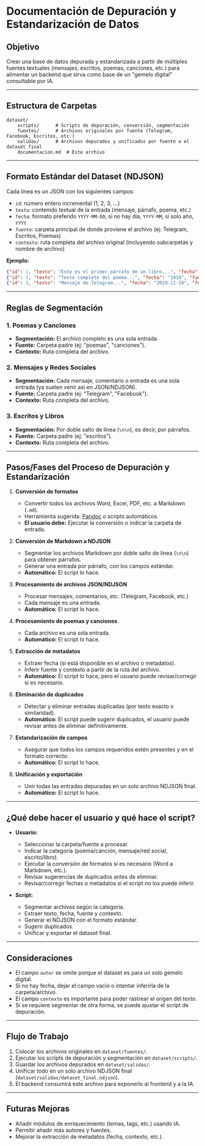 # Documentación de Depuración y Estandarización de Datos

## Objetivo

Crear una base de datos depurada y estandarizada a partir de múltiples fuentes textuales (mensajes, escritos, poemas, canciones, etc.) para alimentar un backend que sirva como base de un "gemelo digital" consultable por IA.

---

## Estructura de Carpetas

```
dataset/
    scripts/      # Scripts de depuración, conversión, segmentación
    fuentes/      # Archivos originales por fuente (Telegram, Facebook, Escritos, etc.)
    salidas/      # Archivos depurados y unificados por fuente o el dataset final
    documentacion.md  # Este archivo
```

---

## Formato Estándar del Dataset (NDJSON)

Cada línea es un JSON con los siguientes campos:

- `id`: número entero incremental (1, 2, 3, ...)
- `texto`: contenido textual de la entrada (mensaje, párrafo, poema, etc.)
- `fecha`: formato preferido `YYYY-MM-DD`, si no hay día, `YYYY-MM`, si solo año, `YYYY`
- `fuente`: carpeta principal de donde proviene el archivo (ej: Telegram, Escritos, Poemas)
- `contexto`: ruta completa del archivo original (incluyendo subcarpetas y nombre de archivo)

**Ejemplo:**
```json
{"id": 1, "texto": "Este es el primer párrafo de un libro...", "fecha": "2020-05", "fuente": "escritos", "contexto": "contenido/escritos/La Permanencia.md"}
{"id": 2, "texto": "Texto completo del poema...", "fecha": "2018", "fuente": "poemas", "contexto": "contenido/creativo/poemas/003.md"}
{"id": 3, "texto": "Mensaje de Telegram...", "fecha": "2019-11-19", "fuente": "Telegram", "contexto": "contenido/redes_sociales/Telegram/debates_ismael_filtrado.ndjson"}
```

---

## Reglas de Segmentación

### 1. Poemas y Canciones
- **Segmentación:** El archivo completo es una sola entrada.
- **Fuente:** Carpeta padre (ej: "poemas", "canciones").
- **Contexto:** Ruta completa del archivo.

### 2. Mensajes y Redes Sociales
- **Segmentación:** Cada mensaje, comentario o entrada es una sola entrada (ya suelen venir así en JSON/NDJSON).
- **Fuente:** Carpeta padre (ej: "Telegram", "Facebook").
- **Contexto:** Ruta completa del archivo.

### 3. Escritos y Libros
- **Segmentación:** Por doble salto de línea (`\n\n`), es decir, por párrafos.
- **Fuente:** Carpeta padre (ej: "escritos").
- **Contexto:** Ruta completa del archivo.

---

## Pasos/Fases del Proceso de Depuración y Estandarización

1. **Conversión de formatos**
   - Convertir todos los archivos Word, Excel, PDF, etc. a Markdown (`.md`).
   - Herramienta sugerida: [Pandoc](https://pandoc.org/) o scripts automáticos.
   - **El usuario debe:** Ejecutar la conversión o indicar la carpeta de entrada.

2. **Conversión de Markdown a NDJSON**
   - Segmentar los archivos Markdown por doble salto de línea (`\n\n`) para obtener párrafos.
   - Generar una entrada por párrafo, con los campos estándar.
   - **Automático:** El script lo hace.

3. **Procesamiento de archivos JSON/NDJSON**
   - Procesar mensajes, comentarios, etc. (Telegram, Facebook, etc.)
   - Cada mensaje es una entrada.
   - **Automático:** El script lo hace.

4. **Procesamiento de poemas y canciones**
   - Cada archivo es una sola entrada.
   - **Automático:** El script lo hace.

5. **Extracción de metadatos**
   - Extraer fecha (si está disponible en el archivo o metadatos).
   - Inferir fuente y contexto a partir de la ruta del archivo.
   - **Automático:** El script lo hace, pero el usuario puede revisar/corregir si es necesario.

6. **Eliminación de duplicados**
   - Detectar y eliminar entradas duplicadas (por texto exacto o similaridad).
   - **Automático:** El script puede sugerir duplicados, el usuario puede revisar antes de eliminar definitivamente.

7. **Estandarización de campos**
   - Asegurar que todos los campos requeridos estén presentes y en el formato correcto.
   - **Automático:** El script lo hace.

8. **Unificación y exportación**
   - Unir todas las entradas depuradas en un solo archivo NDJSON final.
   - **Automático:** El script lo hace.

---

## ¿Qué debe hacer el usuario y qué hace el script?

- **Usuario:**
  - Seleccionar la carpeta/fuente a procesar.
  - Indicar la categoría (poema/canción, mensaje/red social, escrito/libro).
  - Ejecutar la conversión de formatos si es necesario (Word a Markdown, etc.).
  - Revisar sugerencias de duplicados antes de eliminar.
  - Revisar/corregir fechas o metadatos si el script no los puede inferir.

- **Script:**
  - Segmentar archivos según la categoría.
  - Extraer texto, fecha, fuente y contexto.
  - Generar el NDJSON con el formato estándar.
  - Sugerir duplicados.
  - Unificar y exportar el dataset final.

---

## Consideraciones
- El campo `autor` se omite porque el dataset es para un solo gemelo digital.
- Si no hay fecha, dejar el campo vacío o intentar inferirla de la carpeta/archivo.
- El campo `contexto` es importante para poder rastrear el origen del texto.
- Si se requiere segmentar de otra forma, se puede ajustar el script de depuración.

---

## Flujo de Trabajo
1. Colocar los archivos originales en `dataset/fuentes/`.
2. Ejecutar los scripts de depuración y segmentación en `dataset/scripts/`.
3. Guardar los archivos depurados en `dataset/salidas/`.
4. Unificar todo en un solo archivo NDJSON final (`dataset/salidas/dataset_final.ndjson`).
5. El backend consumirá este archivo para exponerlo al frontend y a la IA.

---

## Futuras Mejoras
- Añadir módulos de enriquecimiento (temas, tags, etc.) usando IA.
- Permitir añadir más autores y fuentes.
- Mejorar la extracción de metadatos (fecha, contexto, etc.). 